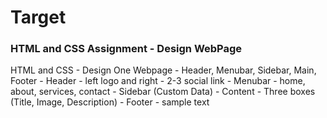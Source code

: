 <h1>Target</h1>
<h3>HTML and CSS Assignment - Design WebPage</h3>
<p>
HTML and CSS - Design One Webpage - Header, Menubar, Sidebar, Main, Footer - Header - left logo and right - 2-3 social link - Menubar - home, about, services, contact - Sidebar (Custom Data) - Content - Three boxes (Title, Image, Description) - Footer - sample text
</p>
